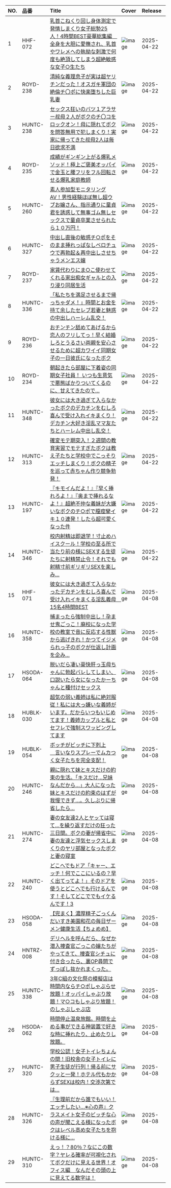 |NO.|品番|Title|Cover|Release|
|:---|:---|:---|:---|:---|
1|HHF-072|[乳首こねくり回し身体測定で発情しまくり女子総勢25人！4時間BEST豪華総集編　全身を大胆に愛撫され、乳首やワレメへの執拗な刺激で何度も絶頂してしまう超絶敏感な女子○生たち](https://www.avmoive.top/index.php/archives/11177/)|![image](https://cdn.up-timely.com/image/29/content/79080/fAVVso3zSuHR3B65HqO3RRU1YtCmipU56diME8rS.jpg)|2025-04-22
2|ROYD-238|[清純な義理息子が実は超ヤリチンだった！オスガキ軍団の絶倫チ〇ポに快楽堕ちした巨乳妻](https://www.avmoive.top/index.php/archives/11176/)|![image](https://cdn.up-timely.com/image/29/content/79075/0xSqR6LeR1wIgBnESYpTGKdVoWDNDOkVLsRgSdpu.jpg)|2025-04-22
3|HUNTC-238|[セックス狂いのバツ１アラサー叔母２人がボクのチ〇コをロックオン！母に隠れてボクを問答無用で犯しまくり！実家に帰ってきた叔母2人は毎日欲求不満](https://www.avmoive.top/index.php/archives/11175/)|![image](https://cdn.up-timely.com/image/29/content/79084/NdUcPpNlxkMxeUDnG2u4xjIddAVSO7Gv6vIGQuVW.jpg)|2025-04-22
4|ROYD-235|[成績がギンギン上がる爆乳メソッド！極上ご褒美オッパイで金玉と腰フリをフル回転させる爆乳家庭教師](https://www.avmoive.top/index.php/archives/11174/)|![image](https://cdn.up-timely.com/image/29/content/79072/SYOPvFNHi1CQoaZggMvleulVHwztwU4CQQTehbuw.jpg)|2025-04-22
5|HUNTC-260|[素人参加型モニタリングAV！男性経験ほぼ無し超ウブお嬢さん、指示通りに童貞君を誘惑して無事ゴム無しセックスで童貞卒業させられたら１０万円！](https://www.avmoive.top/index.php/archives/11173/)|![image](https://cdn.up-timely.com/image/29/content/79086/3nHfHBtyw11qU8ndjTPzf2DGZiFEhd3yc4V4ueGI.jpg)|2025-04-22
6|HUNTC-327|[中出し直後の敏感チ○ポをそのまま挿れっぱなしベロチュウで再勃起＆再中出しさせちゃうメンエス嬢](https://www.avmoive.top/index.php/archives/11172/)|![image](https://cdn.up-timely.com/image/29/content/79083/hqfpE6fx9tjH6W0cSCBB8AWF3edgqg3M6sUOTUFR.jpg)|2025-04-22
7|ROYD-237|[家賃代わりにま○こ使わせてくれる家出痴女ギャルとの入り浸り同居生活](https://www.avmoive.top/index.php/archives/11171/)|![image](https://cdn.up-timely.com/image/29/content/79073/unNXzXvCmfU68gbLzSHaf6JgcbaR7Z40hwdltd4w.jpg)|2025-04-22
8|HUNTC-336|[「私たちを満足させるまで帰っちゃダメ！」時間とお金を持て余したセレブ若妻と魅惑の中出しハーレム乱交！](https://www.avmoive.top/index.php/archives/11170/)|![image](https://cdn.up-timely.com/image/29/content/79082/Xl3AGLG0tkRTO6YT0L3iY399ZkTwdW7hgLIYWtQO.jpg)|2025-04-22
9|ROYD-236|[おチンチン舐めてあげるから恋人のフリしてっ！早く結婚しろとうるさい両親を安心させるために超カワイイ同期女子の一日彼氏になったボク](https://www.avmoive.top/index.php/archives/11169/)|![image](https://cdn.up-timely.com/image/29/content/79071/8306yjal043kxwwLeK1n9Qr1MtIbfYyEpECrYCWv.jpg)|2025-04-22
10|ROYD-234|[朝起きたら部屋に下着姿の同期女子社員！ いつも生意気で悪態ばかりついてくるのに、甘えてきたので…](https://www.avmoive.top/index.php/archives/11167/)|![image](https://cdn.up-timely.com/image/29/content/79070/p1D6Ig88E3ueXTgroRlP8VLXJghqv3fiCqsFSF0V.jpg)|2025-04-22
11|HUNTC-348|[彼女には大き過ぎて入らなかったボクのデカチンをむしろ喜んで受け入れイキまくり！デカチン大好き淫乱ママ友たちとハーレム中出し乱交！](https://www.avmoive.top/index.php/archives/11166/)|![image](https://cdn.up-timely.com/image/29/content/79079/0lebgBLBaNakQTRjCF9L6ZSIe1pxgzdIoR2WneKC.jpg)|2025-04-22
12|HUNTC-313|[確変モテ期突入！２週間の教育実習でモテすぎたボクは教え子たちと学校中でこっそりエッチしまくり！ボクの精子を巡って赤ちゃん作り競争勃発！](https://www.avmoive.top/index.php/archives/11165/)|![image](https://cdn.up-timely.com/image/29/content/79077/Wbg1yD1vkq6ARSghAjSyOsyORdIeP0TItfDA4wlH.jpg)|2025-04-22
13|HUNTC-197|[『キモイんだよ！』『早く挿れろよ！』『奥まで挿れるなよ！』超絶不仲な義妹が大嫌いなボクのチ○ポで膣痙攣イキ１０連発！したら超可愛くなった件](https://www.avmoive.top/index.php/archives/1938/)|![image](https://cdn.up-timely.com/image/29/content/79081/icUnAvO4hezx1YS5VHUKEKgiHF1j47iMK7cP6dhL.jpg)|2025-04-22
14|HUNTC-346|[校内射精は即退学！寸止めハイスクール！学校の至る所で当たり前の様にSEXする生徒たちに射精禁止令！それでも射精寸前ギリギリSEXを楽しみ…](https://www.avmoive.top/index.php/archives/1937/)|![image](https://cdn.up-timely.com/image/29/content/79085/oYROjMt717e8iTvOhvTcG5lq623bqpdit9jRUKZV.jpg)|2025-04-22
15|HHF-071|[彼女には大き過ぎて入らなかったデカチンをむしろ喜んで受け入れイキまくる淫乱義母　15名4時間BEST](https://www.avmoive.top/index.php/archives/1918/)|![image](https://cdn.up-timely.com/image/29/content/78829/EHvG9GRAukyVYmiJgzeLloFolbjMOlQt0cOFicXL.jpg)|2025-04-08
16|HUNTC-358|[捕まったら強制中出し！孕ませ鬼ごっこ！廃校になった学校の教室で音に反応する性獣から逃げきれ！かつてイジメられっ子のボクが仕返し計画を企み…](https://www.avmoive.top/index.php/archives/1916/)|![image](https://cdn.up-timely.com/image/29/content/78840/kaFTpAhjwgbDyuHJaYYgSZBxw6ZddC6XPDrQUyPC.jpg)|2025-04-08
17|HSODA-064|[脱いだら凄い豪快肝っ玉母ちゃんに勃起バレしてしまい、口説いたら女になったかーちゃんと種付けセックス](https://www.avmoive.top/index.php/archives/1915/)|![image](https://cdn.up-timely.com/image/29/content/78844/aB0KTClh19rHaOv1Ap10a57riJrtXKnD6mEdGVeO.jpg)|2025-04-08
18|HUBLK-030|[超気の弱い義姉は私に絶対服従！私には大っ嫌いな義姉がいます。だからいつもいじめてます！義姉カップルと私とセフレで強制スワッピングしてます](https://www.avmoive.top/index.php/archives/1914/)|![image](https://cdn.up-timely.com/image/29/content/78833/4zdbuw8AWWEus4A8cYbQisqHBoaJcCnaBXJuFOhW.jpg)|2025-04-08
19|HUBLK-054|[ボッチがビッチに下剋上 　言いなりスプレーでムカつく女子たちを完全支配！](https://www.avmoive.top/index.php/archives/1913/)|![image](https://cdn.up-timely.com/image/29/content/78830/y8ZgacZIQQmth4LLmJP5jVx4vdomPlH5XFlQd0MU.jpg)|2025-04-08
20|HUNTC-246|[親に隠れて妹とキスだけの約束の生活。「キスだけ…兄妹なんだから…」大人になった妹とキスだけの約束のはずが我慢できず…。久しぶりに帰省したら…](https://www.avmoive.top/index.php/archives/1912/)|![image](https://cdn.up-timely.com/image/29/content/78841/81bEsxNgVfNIFpuvJPsLp1xaBUoBpyu0CIaF8kqm.jpg)|2025-04-08
21|HUNTC-274|[妻の女友達2人とヤッては寝て…を繰り返すだけの狂った三日間。ボクの妻が帰省中に妻の友達と浮気セックスしまくりのヤリ部屋となったボクと妻の寝室](https://www.avmoive.top/index.php/archives/1911/)|![image](https://cdn.up-timely.com/image/29/content/78835/o3hod54FiTlE9uOT8B4ZMjJVbuAYO2Qg5dV8pf9i.jpg)|2025-04-08
22|HUNTC-240|[どこへでもドア「キャー、エッチ！何でここにいるの？早く出てってよ！」そのドアを使うとどこへでも行けるんです！そしてどこででもイケるんです！3](https://www.avmoive.top/index.php/archives/1910/)|![image](https://cdn.up-timely.com/image/29/content/78834/hSsnMcDywnJpCC3LvASYNSpRCXEM4mpuYNrzdzQz.jpg)|2025-04-08
23|HSODA-058|[【完まく】濃厚精子ごっくんだいすき美園和花の毎日ザーメン健康生活【ちょめめ】](https://www.avmoive.top/index.php/archives/1909/)|![image](https://cdn.up-timely.com/image/29/content/78843/MNrq1URLRPdgDirJCw866XzTBqwd0oCitw7wdOKv.jpg)|2025-04-08
24|HNTRZ-008|[デリヘルを呼んだら、なぜか潜入捜査官ごっこの嬢たちがやってきて、捜査官シチュに付き合ったら、裏OP尋問でずっぽし抜かれまくった。](https://www.avmoive.top/index.php/archives/1908/)|![image](https://cdn.up-timely.com/image/29/content/78838/CJsGoLgttr8L99Xfubb4acK4dWMMNoeI6tVYsAtM.jpg)|2025-04-08
25|HUNTC-338|[3年C組の文化祭の模擬店は時間内ならチ○ポしゃぶらせ放題！オッパイしゃぶり放題！マ○コもしゃぶり放題！のしゃぶしゃぶ店](https://www.avmoive.top/index.php/archives/1907/)|![image](https://cdn.up-timely.com/image/29/content/78831/QeloqumDWFYjysK2LSzSzwI2MUU4yyQl83eHsNZf.jpg)|2025-04-08
26|HSODA-062|[時間停止温泉旅館。時間を止める事ができる神装置で好きな時に挿れたり、止めたりし放題。](https://www.avmoive.top/index.php/archives/1906/)|![image](https://cdn.up-timely.com/image/29/content/78842/2D2PMZYLzQxgMmWUu7VNnlEvXZ4mHHnqwxc9PygB.jpg)|2025-04-08
27|HUNTC-320|[学校公認！女子トイレちょんの間！旧校舎の女子トイレに男子生徒が行列！帰る前にサクッと一発！ホテル代もかからずSEXは校内！交渉次第では…](https://www.avmoive.top/index.php/archives/1905/)|![image](https://cdn.up-timely.com/image/29/content/78837/8tk0MCqJkmWD5LpDvconPP2pbuicKSlEfDWgBmRU.jpg)|2025-04-08
28|HUNTC-326|[『生理前だから誰でもいい！エッチしたい…※心の声』クラスメイト女子のビッチな心の声が聞こえる様になったボクはレベル高め女子たちを抱ける様に…](https://www.avmoive.top/index.php/archives/1904/)|![image](https://cdn.up-timely.com/image/29/content/78832/i0Iep4esNvbO0FBePLhTBwCGLk2FvOSwNqgDBqNZ.jpg)|2025-04-08
29|HUNTC-310|[えっ！？80％？なにこの数字？ヤレる確率が可視化されてボクだけに見える世界！オフィス編　なんだその頭の上に見えてる数字は！](https://www.avmoive.top/index.php/archives/1903/)|![image](https://cdn.up-timely.com/image/29/content/78839/xvMvN9KerRrlplv0BI4pmXcx89YSbm4bJQrcdnRe.jpg)|2025-04-08
